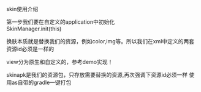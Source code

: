 skin使用介绍

第一步我们要在自定义的application中初始化  
SkinManager.init(this)

换肤本质就是替换我们的资源，例如color,img等。所以我们在xml中定义的两套资源id必须是一样的

view分为原生和自定义的，参考demo实现！


skinapk是我们的资源包，只存放需要替换的资源,再次强调下资源id必须一样
使用as自带的gradle一键打包

